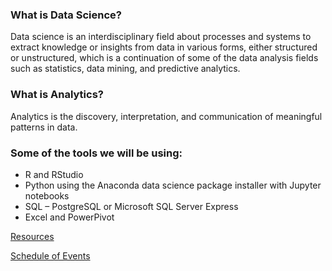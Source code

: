 ### What is Data Science?
Data science is an interdisciplinary field about processes and systems to extract knowledge or insights from data in various forms, either structured or unstructured, which is a continuation of some of the data analysis fields such as statistics, data mining, and predictive analytics.

### What is Analytics?
Analytics is the discovery, interpretation, and communication of meaningful patterns in data.

### Some of the tools we will be using:
* R and RStudio 
* Python using the Anaconda data science package installer with Jupyter notebooks
* SQL – PostgreSQL or Microsoft SQL Server Express
* Excel and PowerPivot

[Resources](resources.html)

[Schedule of Events](page.html)
